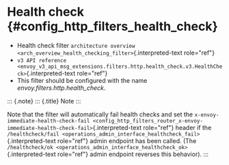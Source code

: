 Health check {#config_http_filters_health_check}
============

-   Health check filter
    `architecture overview <arch_overview_health_checking_filter>`{.interpreted-text
    role="ref"}
-   `v3 API reference <envoy_v3_api_msg_extensions.filters.http.health_check.v3.HealthCheck>`{.interpreted-text
    role="ref"}
-   This filter should be configured with the name
    *envoy.filters.http.health_check*.

::: {.note}
::: {.title}
Note
:::

Note that the filter will automatically fail health checks and set the
`x-envoy-immediate-health-check-fail
<config_http_filters_router_x-envoy-immediate-health-check-fail>`{.interpreted-text
role="ref"} header if the
`/healthcheck/fail <operations_admin_interface_healthcheck_fail>`{.interpreted-text
role="ref"} admin endpoint has been called. (The
`/healthcheck/ok <operations_admin_interface_healthcheck_ok>`{.interpreted-text
role="ref"} admin endpoint reverses this behavior).
:::
